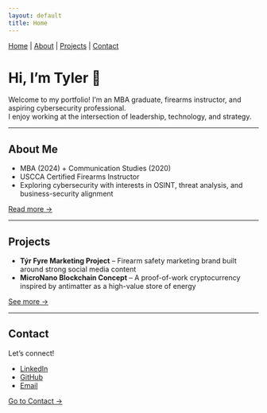 ```yaml
---
layout: default
title: Home
---
```


<nav>
  <a href="/">Home</a> |
  <a href="/about.html">About</a> |
  <a href="/projects.html">Projects</a> |
  <a href="/contact.html">Contact</a>
</nav>

# Hi, I’m Tyler 👋

Welcome to my portfolio! I’m an MBA graduate, firearms instructor, and aspiring cybersecurity professional.  
I enjoy working at the intersection of leadership, technology, and strategy.

---

## About Me
- MBA (2024) + Communication Studies (2020)
- USCCA Certified Firearms Instructor  
- Exploring cybersecurity with interests in OSINT, threat analysis, and business-security alignment  

[Read more →](about.html)

---

## Projects
- **Týr Fyre Marketing Project** – Firearm safety marketing brand built around strong social media content  
- **MicroNano Blockchain Concept** – A proof-of-work cryptocurrency inspired by antimatter as a high-value store of energy  

[See more →](projects.html)

---

## Contact
Let’s connect!  
- [LinkedIn](https://www.linkedin.com/in/your-link-here)  
- [GitHub](https://github.com/yourusername)  
- [Email](mailto:your-email@example.com)  

[Go to Contact →](contact.html)

